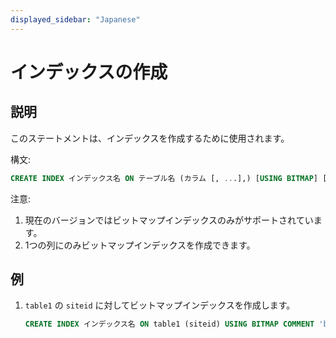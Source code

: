 ```yaml
---
displayed_sidebar: "Japanese"
---
```


# インデックスの作成

## 説明

このステートメントは、インデックスを作成するために使用されます。

構文:

```sql
CREATE INDEX インデックス名 ON テーブル名 (カラム [, ...],) [USING BITMAP] [COMMENT'balabala']
```

注意:

1. 現在のバージョンではビットマップインデックスのみがサポートされています。
2. 1つの列にのみビットマップインデックスを作成できます。

## 例

1. `table1` の `siteid` に対してビットマップインデックスを作成します。

    ```sql
    CREATE INDEX インデックス名 ON table1 (siteid) USING BITMAP COMMENT 'balabala';
    ```